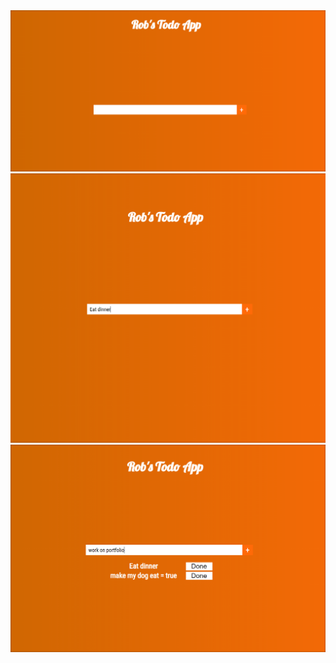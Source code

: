 <img src="screenshots/robstodoascreenshotsss.png">
<img src="screenshots/robstodoascreenshot1.png">
<img src="screenshots/robstodoascreenshot2.png">
